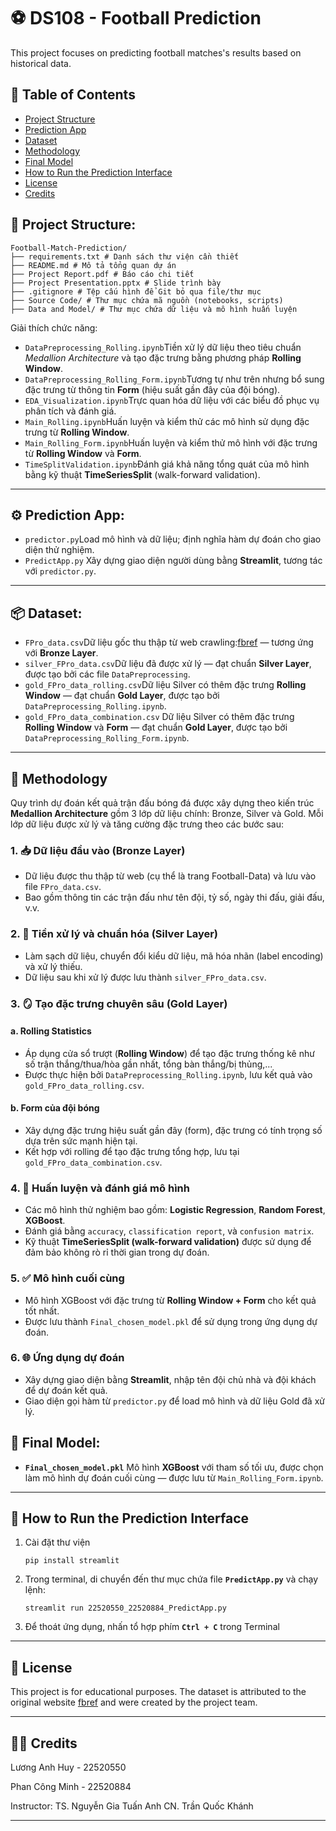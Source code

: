 # ⚽ DS108 - Football Prediction

This project focuses on predicting football matches's results based on historical data.

## 📌 Table of Contents

- [Project Structure](#project-structure)
- [Prediction App](#prediction-app)
- [Dataset](#dataset)
- [Methodology](#methodology)
- [Final Model](#final-model)
- [How to Run the Prediction Interface](#how-to-run-the-prediction-interface)
- [License](#license)
- [Credits](#credits)

## 📁 Project Structure:

```
Football-Match-Prediction/
├── requirements.txt # Danh sách thư viện cần thiết
├── README.md # Mô tả tổng quan dự án
├── Project Report.pdf # Báo cáo chi tiết
├── Project Presentation.pptx # Slide trình bày
├── .gitignore # Tệp cấu hình để Git bỏ qua file/thư mục
├── Source Code/ # Thư mục chứa mã nguồn (notebooks, scripts)
├── Data and Model/ # Thư mục chứa dữ liệu và mô hình huấn luyện
```

Giải thích chức năng:
- `DataPreprocessing_Rolling.ipynb`Tiền xử lý dữ liệu theo tiêu chuẩn *Medallion Architecture* và tạo đặc trưng bằng phương pháp **Rolling Window**.
- `DataPreprocessing_Rolling_Form.ipynb`Tương tự như trên nhưng bổ sung đặc trưng từ thông tin **Form** (hiệu suất gần đây của đội bóng).
- `EDA_Visualization.ipynb`Trực quan hóa dữ liệu với các biểu đồ phục vụ phân tích và đánh giá.
- `Main_Rolling.ipynb`Huấn luyện và kiểm thử các mô hình sử dụng đặc trưng từ **Rolling Window**.
- `Main_Rolling_Form.ipynb`Huấn luyện và kiểm thử mô hình với đặc trưng từ **Rolling Window** và **Form**.
- `TimeSplitValidation.ipynb`Đánh giá khả năng tổng quát của mô hình bằng kỹ thuật **TimeSeriesSplit** (walk-forward validation).

---

## ⚙️ Prediction App:

- `predictor.py`Load mô hình và dữ liệu; định nghĩa hàm dự đoán cho giao diện thử nghiệm.
- `PredictApp.py`
  Xây dựng giao diện người dùng bằng **Streamlit**, tương tác với `predictor.py`.

---

## 📦 Dataset:

- `FPro_data.csv`Dữ liệu gốc thu thập từ web crawling:[fbref](https://fbref.com/en/) — tương ứng với **Bronze Layer**.
- `silver_FPro_data.csv`Dữ liệu đã được xử lý — đạt chuẩn **Silver Layer**, được tạo bởi các file `DataPreprocessing`.
- `gold_FPro_data_rolling.csv`Dữ liệu Silver có thêm đặc trưng **Rolling Window** — đạt chuẩn **Gold Layer**, được tạo bởi `DataPreprocessing_Rolling.ipynb`.
- `gold_FPro_data_combination.csv`
  Dữ liệu Silver có thêm đặc trưng **Rolling Window** và **Form** — đạt chuẩn **Gold Layer**, được tạo bởi `DataPreprocessing_Rolling_Form.ipynb`.

---

## 🧠 Methodology

Quy trình dự đoán kết quả trận đấu bóng đá được xây dựng theo kiến trúc **Medallion Architecture** gồm 3 lớp dữ liệu chính: Bronze, Silver và Gold. Mỗi lớp dữ liệu được xử lý và tăng cường đặc trưng theo các bước sau:

### 1. 📥 Dữ liệu đầu vào (Bronze Layer)
- Dữ liệu được thu thập từ web (cụ thể là trang Football-Data) và lưu vào file `FPro_data.csv`.
- Bao gồm thông tin các trận đấu như tên đội, tỷ số, ngày thi đấu, giải đấu, v.v.

### 2. 🔧 Tiền xử lý và chuẩn hóa (Silver Layer)
- Làm sạch dữ liệu, chuyển đổi kiểu dữ liệu, mã hóa nhãn (label encoding) và xử lý thiếu.
- Dữ liệu sau khi xử lý được lưu thành `silver_FPro_data.csv`.

### 3. 🪞 Tạo đặc trưng chuyên sâu (Gold Layer)
#### a. Rolling Statistics
- Áp dụng cửa sổ trượt (**Rolling Window**) để tạo đặc trưng thống kê như số trận thắng/thua/hòa gần nhất, tổng bàn thắng/bị thủng,...
- Được thực hiện bởi `DataPreprocessing_Rolling.ipynb`, lưu kết quả vào `gold_FPro_data_rolling.csv`.

#### b. Form của đội bóng
- Xây dựng đặc trưng hiệu suất gần đây (form), đặc trưng có tính trọng số dựa trên sức mạnh hiện tại.
- Kết hợp với rolling để tạo đặc trưng tổng hợp, lưu tại `gold_FPro_data_combination.csv`.

### 4. 🤖 Huấn luyện và đánh giá mô hình
- Các mô hình thử nghiệm bao gồm: **Logistic Regression**, **Random Forest**, **XGBoost**.
- Đánh giá bằng `accuracy`, `classification report`, và `confusion matrix`.
- Kỹ thuật **TimeSeriesSplit (walk-forward validation)** được sử dụng để đảm bảo không rò rỉ thời gian trong dự đoán.

### 5. ✅ Mô hình cuối cùng
- Mô hình XGBoost với đặc trưng từ **Rolling Window + Form** cho kết quả tốt nhất.
- Được lưu thành `Final_chosen_model.pkl` để sử dụng trong ứng dụng dự đoán.

### 6. 🌐 Ứng dụng dự đoán
- Xây dựng giao diện bằng **Streamlit**, nhập tên đội chủ nhà và đội khách để dự đoán kết quả.
- Giao diện gọi hàm từ `predictor.py` để load mô hình và dữ liệu Gold đã xử lý.


## 🤖 Final Model:

- **`Final_chosen_model.pkl`**
  Mô hình **XGBoost** với tham số tối ưu, được chọn làm mô hình dự đoán cuối cùng — được lưu từ `Main_Rolling_Form.ipynb`.

---

## 🚀 How to Run the Prediction Interface

1. Cài đặt thư viện
   ```
   pip install streamlit
   ```
2. Trong terminal, di chuyển đến thư mục chứa file **`PredictApp.py`** và chạy lệnh:
   ```
   streamlit run 22520550_22520884_PredictApp.py
   ```
3. Để thoát ứng dụng, nhấn tổ hợp phím **`Ctrl + C`** trong Terminal

--- 

## 📄 License
This project is for educational purposes. The dataset is attributed to the original website [fbref](https://fbref.com/en/) and were created by the project team.

---

## 👨‍🏫 Credits

Lương Anh Huy - 22520550

Phan Công Minh - 22520884

Instructor: TS. Nguyễn Gia Tuấn Anh
            CN. Trần Quốc Khánh

---

